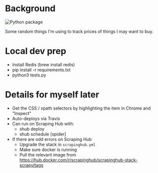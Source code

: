# Background

![Python package](https://github.com/kelvinn/changedetection/workflows/Python%20package/badge.svg)

Some random things I'm using to track prices of things I may want to buy.

# Local dev prep

* Install Redis (brew install redis)
* pip install -r requirements.txt
* python3 tests.py

# Details for myself later

* Get the CSS / xpath selectors by highlighting the item in Chrome and "Inspect"
* Auto-deploys via Travis
* Can run on Scraping Hub with:
    * shub deploy
    * shub schedule [spider]
* If there are odd errors on Scraping Hub
    * Upgrade the stack in `scrapinghub.yml`
    * Make sure docker is running
    * Pull the relevant image from https://hub.docker.com/r/scrapinghub/scrapinghub-stack-scrapy/tags
    